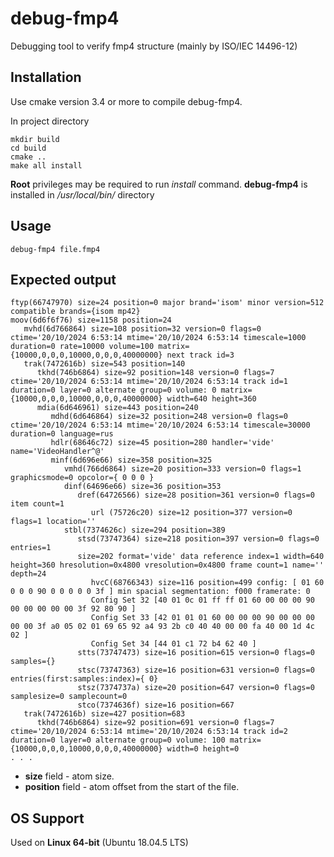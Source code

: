 # debug-fmp4

Debugging tool to verify fmp4 structure (mainly by ISO/IEC 14496-12)

## Installation

Use cmake version 3.4 or more to compile debug-fmp4. 

In project directory
```
mkdir build
cd build
cmake ..
make all install
```
**Root** privileges may be required to run *install* command. **debug-fmp4** is installed in */usr/local/bin/* directory

## Usage

```debug-fmp4 file.fmp4```

## Expected output

```
ftyp(66747970) size=24 position=0 major brand='isom' minor version=512 compatible brands={isom mp42}
moov(6d6f6f76) size=1158 position=24
   mvhd(6d766864) size=108 position=32 version=0 flags=0 ctime='20/10/2024 6:53:14 mtime='20/10/2024 6:53:14 timescale=1000 duration=0 rate=10000 volume=100 matrix={10000,0,0,0,10000,0,0,0,40000000} next track id=3
   trak(7472616b) size=543 position=140
      tkhd(746b6864) size=92 position=148 version=0 flags=7 ctime='20/10/2024 6:53:14 mtime='20/10/2024 6:53:14 track id=1 duration=0 layer=0 alternate group=0 volume: 0 matrix={10000,0,0,0,10000,0,0,0,40000000} width=640 height=360
      mdia(6d646961) size=443 position=240
         mdhd(6d646864) size=32 position=248 version=0 flags=0 ctime='20/10/2024 6:53:14 mtime='20/10/2024 6:53:14 timescale=30000 duration=0 language=rus
         hdlr(68646c72) size=45 position=280 handler='vide' name='VideoHandler^@'
         minf(6d696e66) size=358 position=325
            vmhd(766d6864) size=20 position=333 version=0 flags=1 graphicsmode=0 opcolor={ 0 0 0 }
            dinf(64696e66) size=36 position=353
               dref(64726566) size=28 position=361 version=0 flags=0 item count=1
                  url (75726c20) size=12 position=377 version=0 flags=1 location=''
            stbl(7374626c) size=294 position=389
               stsd(73747364) size=218 position=397 version=0 flags=0 entries=1
               size=202 format='vide' data reference index=1 width=640 height=360 hresolution=0x4800 vresolution=0x4800 frame count=1 name='' depth=24
                  hvcC(68766343) size=116 position=499 config: [ 01 60 0 0 0 90 0 0 0 0 0 3f ] min spacial segmentation: f000 framerate: 0
                  Config Set 32 [40 01 0c 01 ff ff 01 60 00 00 00 90 00 00 00 00 00 3f 92 80 90 ]
                  Config Set 33 [42 01 01 01 60 00 00 00 90 00 00 00 00 00 3f a0 05 02 01 69 65 92 a4 93 2b c0 40 40 00 00 fa 40 00 1d 4c 02 ]
                  Config Set 34 [44 01 c1 72 b4 62 40 ]
               stts(73747473) size=16 position=615 version=0 flags=0 samples={}
               stsc(73747363) size=16 position=631 version=0 flags=0 entries(first:samples:index)={ 0}
               stsz(7374737a) size=20 position=647 version=0 flags=0 samplesize=0 samplecount=0
               stco(7374636f) size=16 position=667
   trak(7472616b) size=427 position=683
      tkhd(746b6864) size=92 position=691 version=0 flags=7 ctime='20/10/2024 6:53:14 mtime='20/10/2024 6:53:14 track id=2 duration=0 layer=0 alternate group=0 volume: 100 matrix={10000,0,0,0,10000,0,0,0,40000000} width=0 height=0
. . .
```

* **size** field - atom size.
* **position** field - atom offset from the start of the file.

## OS Support

Used on **Linux 64-bit** (Ubuntu 18.04.5 LTS)
